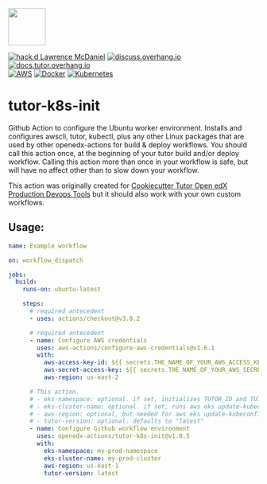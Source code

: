 <img src="https://avatars.githubusercontent.com/u/40179672" width="75">

[![hack.d Lawrence McDaniel](https://img.shields.io/badge/hack.d-Lawrence%20McDaniel-orange.svg)](https://lawrencemcdaniel.com)
[![discuss.overhang.io](https://img.shields.io/static/v1?logo=discourse&label=Forums&style=flat-square&color=ff0080&message=discuss.overhang.io)](https://discuss.overhang.io)
[![docs.tutor.overhang.io](https://img.shields.io/static/v1?logo=readthedocs&label=Documentation&style=flat-square&color=blue&message=docs.tutor.overhang.io)](https://docs.tutor.overhang.io)<br/>
[![AWS](https://img.shields.io/badge/AWS-%23FF9900.svg?style=for-the-badge&logo=amazon-aws&logoColor=white)](https://aws.amazon.com/)
[![Docker](https://img.shields.io/badge/docker-%230db7ed.svg?style=for-the-badge&logo=docker&logoColor=white)](https://www.docker.com/)
[![Kubernetes](https://img.shields.io/badge/kubernetes-%23326ce5.svg?style=for-the-badge&logo=kubernetes&logoColor=white)](https://kubernetes.io/)

# tutor-k8s-init

Github Action to configure the Ubuntu worker environment. Installs and configures awscli, tutor, kubectl, plus any other Linux packages that are used by other openedx-actions for build & deploy workflows. You should call this action once, at the beginning of your tutor build and/or deploy workflow. Calling this action more than once in your workflow is safe, but will have no affect other than to slow down your workflow.

This action was originally created for [Cookiecutter Tutor Open edX Production Devops Tools](https://github.com/lpm0073/cookiecutter-openedx-devops) but it should also work with your own custom workflows.

## Usage:

```yaml
name: Example workflow

on: workflow_dispatch

jobs:
  build:
    runs-on: ubuntu-latest

    steps:
      # required antecedent
      - uses: actions/checkout@v3.0.2

      # required antecedent
      - name: Configure AWS credentials
        uses: aws-actions/configure-aws-credentials@v1.6.1
        with:
          aws-access-key-id: ${{ secrets.THE_NAME_OF_YOUR_AWS_ACCESS_KEY_ID }}
          aws-secret-access-key: ${{ secrets.THE_NAME_OF_YOUR_AWS_SECRET_ACCESS_KEY }}
          aws-region: us-east-2

      # This action.
      # - eks-namespace: optional. if set, initializes TUTOR_ID and TUTOR_K8S_NAMESPACE.
      # - eks-cluster-name: optional. if set, runs aws eks update-kubeconfig
      # - aws-region: optional, but needed for aws eks update-kubeconfig
      # - tutor-version: optional. defaults to "latest"
      - name: Configure Github workflow environment
        uses: openedx-actions/tutor-k8s-init@v1.0.5
        with:
          eks-namespace: my-prod-namespace
          eks-cluster-name: my-prod-cluster
          aws-region: us-east-1
          tutor-version: latest
```
